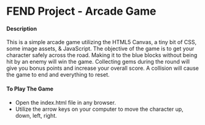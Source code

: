 # FEND Project - Arcade Game

#### Description
This is a simple arcade game utilizing the HTML5 Canvas, a tiny bit of CSS, some image assets, & JavaScript.
The objective of the game is to get your character safely across the road.
Making it to the blue blocks without being hit by an enemy will win the game.
Collecting gems during the round will give you bonus points and increase your overall score.
A collision will cause the game to end and everything to reset.

#### To Play The Game
- Open the index.html file in any browser.
- Utilize the arrow keys on your computer to move the character up, down, left, right.
